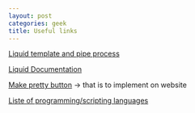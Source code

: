 ```yaml
---
layout: post
categories: geek
title: Useful links
---
```


[Liquid template and pipe process](https://shopify.github.io/liquid/filters/join/)

[Liquid Documentation](https://blog.webjeda.com/jekyll-liquid/)

[Make pretty button](https://fvsch.com/styling-buttons) -> that is to implement on website

[Liste of programming/scripting languages](https://kinsta.com/blog/scripting-languages/)
